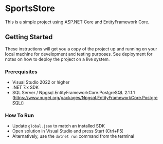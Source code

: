 # SportsStore
This is a simple project using ASP.NET Core and EntityFramework Core.

## Getting Started
These instructions will get you a copy of the project up and running on your local machine for development and testing purposes. See deployment for notes on how to deploy the project on a live system.

### Prerequisites
- Visual Studio 2022 or higher 
- .NET 7.x SDK  
- SQL Server / Npgsql.EntityFrameworkCore.PostgreSQL 2.1.1.1 (https://www.nuget.org/packages/Npgsql.EntityFrameworkCore.PostgreSQL/)

### How To Run
* Update ```global.json``` to match an installed SDK
* Open solution in Visual Studio and press Start (Ctrl+F5)
* Alternatively, use the ```dotnet run``` command from the terminal
